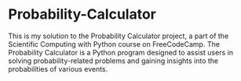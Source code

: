 # Probability-Calculator
This is my solution to the Probability Calculator project, a part of the Scientific Computing with Python course on FreeCodeCamp. The Probability Calculator is a Python program designed to assist users in solving probability-related problems and gaining insights into the probabilities of various events.
